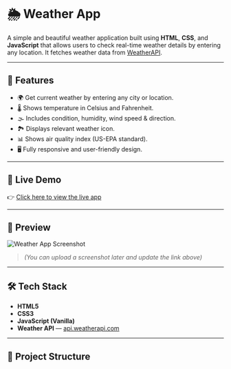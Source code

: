 # 🌦️ Weather App

A simple and beautiful weather application built using **HTML**, **CSS**, and **JavaScript** that allows users to check real-time weather details by entering any location. It fetches weather data from [WeatherAPI](https://www.weatherapi.com/).

---

## 🚀 Features

- 🌍 Get current weather by entering any city or location.
- 🌡️ Shows temperature in Celsius and Fahrenheit.
- 🌫️ Includes condition, humidity, wind speed & direction.
- 🏞️ Displays relevant weather icon.
- 📊 Shows air quality index (US-EPA standard).
- 🖥️ Fully responsive and user-friendly design.

---

## 🔗 Live Demo

👉 [Click here to view the live app](https://bvkweatherapp.ccbp.tech)

---

## 📸 Preview

![Weather App Screenshot](https://user-images.githubusercontent.com/your-screenshot-url/weather-app-demo.png)

> *(You can upload a screenshot later and update the link above)*

---

## 🛠️ Tech Stack

- **HTML5**
- **CSS3**
- **JavaScript (Vanilla)**
- **Weather API** — [api.weatherapi.com](https://www.weatherapi.com/)

---

## 📂 Project Structure

